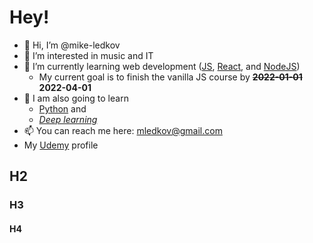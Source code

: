 # Hey!

- 👋 Hi, I’m @mike-ledkov
- 👀 I’m interested in music and IT
- 🌱 I’m currently learning web development ([JS](https://www.udemy.com/share/101uNA3@_pZhvl7l9ITUMSXnntqUAQZlax6pwwJP6R-5TRdsd7Yr83u9yzi5KzRIewvX01Li/), [React](https://www.udemy.com/share/101uUA3@r0uAFIHrEi01ll-OqqkGS9P2PON4j4_SnzdzplDRNIItgmEqmURJ5YX_WTkP-txi/), and [NodeJS](https://www.udemy.com/share/104VV03@ASwomqq-KtVzRhjE5-PMSNBkU-TNRQ1DWR1UXMvw6IWtvXJjmEnCSAO7xECsajhy/))
  - My current goal is to finish the vanilla JS course by ~~**2022-01-01**~~ **2022-04-01**
- 🌱 I am also going to learn 
    - [Python](https://www.udemy.com/share/101Ypk3@6HCvt-_GCNe8HM-QKW9cxkwNriV4P4kdnChQnc-RX8RP0VfXXUM_w6rTgd_U45Gu/) and 
    - [*Deep learning*](https://www.udemy.com/share/104Yle3@u5M2-GDLIw52y0P75ahg5V0SGsJV89-n84jjkaw0EhuYR3xWgPcbAsyifXJvjQYh/)
- 📫 You can reach me here: mledkov@gmail.com
- My [Udemy](https://www.udemy.com/user/mikhail-ledkov/) profile
<!--- 💞️ I’m looking to collaborate on ... -->

## H2

### H3

#### H4